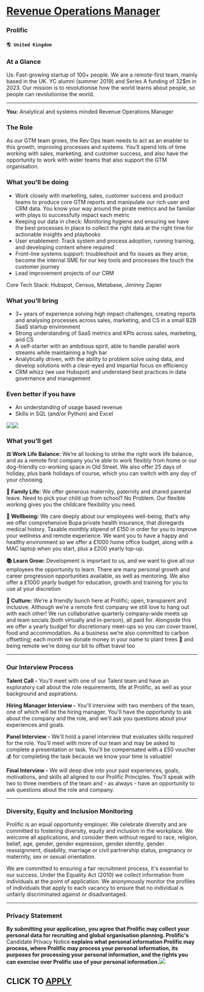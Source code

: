 # [Revenue Operations Manager](https://www.remotewlb.com/apply/revenue-operations-manager-67669)  
### Prolific  
#### `🌎 United Kingdom`  

### **At a Glance**

Us: Fast-growing startup of 100+ people. We are a remote-first team, mainly based in the UK. YC alumni (summer 2019) and Series A funding of 32$m in 2023. Our mission is to revolutionise how the world learns about people, so people can revolutionise the world.

* * *

 **You:** Analytical and systems minded Revenue Operations Manager

### The Role

As our GTM team grows, the Rev Ops team needs to act as an enabler to this growth, improving processes and systems. You’ll spend lots of time working with sales, marketing, and customer success, and also have the opportunity to work with wider teams that also support the GTM organisation.

### **What you'll be doing**

  * Work closely with marketing, sales, customer success and product teams to produce core GTM reports and manipulate our rich user and CRM data. You know your way around the pirate metrics and be familiar with plays to successfully impact each metric
  * Keeping our data in check: Monitoring hygiene and ensuring we have the best processes in place to collect the right data at the right time for actionable insights and playbooks
  * User enablement: Track system and process adoption, running training, and developing content where required
  * Front-line systems support: troubleshoot and fix issues as they arise, become the internal SME for our key tools and processes the touch the customer journey 
  * Lead improvement projects of our CRM 

Core Tech Stack: Hubspot, Census, Metabase, Jiminny ​​Zapier

###  **What you’ll bring**

  * 3+ years of experience solving high impact challenges, creating reports and analysing processes across sales, marketing, and CS in a small B2B SaaS startup environment
  * Strong understanding of SaaS metrics and KPIs across sales, marketing, and CS
  * A self-starter with an ambitious spirit, able to handle parallel work streams while maintaining a high bar
  * Analytically driven, with the ability to problem solve using data, and develop solutions with a clear-eyed and impartial focus on efficiency
  * CRM whizz (we use Hubspot) and understand best practices in data governance and management

###  **Even better if you have**

  * An understanding of usage based revenue
  * Skills in SQL (and/or Python) and Excel

![](https://drive.google.com/file/d/1TiOoCfj6PmutPbCZQ-lKu-NO8GlLuwDR/view?usp=sharing)![](https://i.ibb.co/yfH2rwj/CARIBBEAN-GREEN-SEAL-FLEXIFIED-2x-1.png)

###  **What you’ll get**

 **⚖️ Work Life Balance:** We’re all looking to strike the right work life balance, and as a remote first company you’re able to work flexibly from home or our dog-friendly co-working space in Old Street. We also offer 25 days of holiday, plus bank holidays of course, which you can switch with any day of your choosing.

**🏡 Family Life:** We offer generous maternity, paternity and shared parental leave. Need to pick your child up from school? No Problem. Our flexible working gives you the childcare flexibility you need.

**🧘 Wellbeing:** We care deeply about our employees well-being, that’s why we offer comprehensive Bupa private health insurance, that disregards medical history. Taxable monthly stipend of £150 in order for you to improve your wellness and remote experience. We want you to have a happy and healthy environment so we offer a £1000 home office budget, along with a MAC laptop when you start, plus a £200 yearly top-up.

 **📚 Learn Grow:** Development is important to us, and we want to give all our employees the opportunity to learn. There are many personal growth and career progression opportunities available, as well as mentoring. We also offer a £1000 yearly budget for education, growth and training for you to use at your discretion

**💙 Culture:** We’re a friendly bunch here at Prolific; open, transparent and inclusive. Although we’re a remote first company we still love to hang out with each other! We run collaborative quarterly company-wide meets up and team socials (both virtually and in-person), all paid for. Alongside this we offer a yearly budget for discretionary meet-ups so you can cover travel, food and accommodation. As a business we’re also committed to carbon offsetting; each month we donate money in your name to plant trees 🌳 and being remote we’re doing our bit to offset travel too

* * *

### **Our Interview Process**

 **Talent Call -** You'll meet with one of our Talent team and have an exploratory call about the role requirements, life at Prolific, as well as your background and aspirations.

 **Hiring Manager Interview -** You'll interview with two members of the team, one of which will be the hiring manager. You'll have the opportunity to ask about the company and the role, and we'll ask you questions about your experiences and goals.

 **Panel Interview -** We'll hold a panel interview that evaluates skills required for the role. You'll meet with more of our team and may be asked to complete a presentation or task. You'll be compensated with a £50 voucher 💰 for completing the task because we know your time is valuable!

 **Final Interview -** We will deep dive into your past experiences, goals, motivations, and skills all aligned to our Prolific Principles. You'll speak with two to three members of the team and - as always - have an opportunity to ask questions about the role and company.

* * *

### Diversity, Equity and Inclusion Monitoring

Prolific is an equal opportunity employer. We celebrate diversity and are committed to fostering diversity, equity and inclusion in the workplace. We welcome all applications, and consider them without regard to race, religion, belief, age, gender, gender expression, gender identity, gender reassignment, disability, marriage or civil partnership status, pregnancy or maternity, sex or sexual orientation.

We are committed to ensuring a fair recruitment process, it's essential to our success. Under the Equality Act (2010) we collect information from individuals at the point of application. We anonymously monitor the profiles of individuals that apply to each vacancy to ensure that no individual is unfairly discriminated against or disadvantaged.

* * *

###  Privacy Statement

 **By submitting your application, you agree that Prolific may collect your personal data for recruiting and global organisation planning. Prolific's** Candidate Privacy Notice **explains what personal information Prolific may process, where Prolific may process your personal information, its purposes for processing your personal information, and the rights you can exercise over Prolific use of your personal information.**![](https://ibb.co/0DH5xgb)

  
## CLICK TO [APPLY](https://www.remotewlb.com/apply/revenue-operations-manager-67669)

